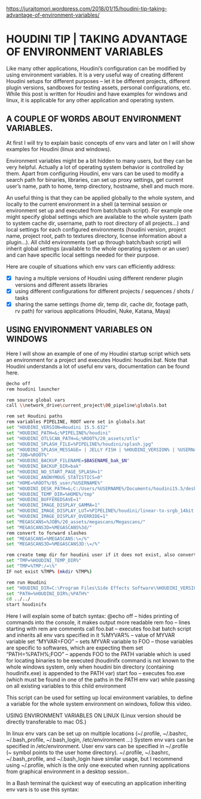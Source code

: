 https://jurajtomori.wordpress.com/2018/01/15/houdini-tip-taking-advantage-of-environment-variables/

# HOUDINI TIP | TAKING ADVANTAGE OF ENVIRONMENT VARIABLES

Like many other applications, Houdini’s configuration can be modified by using environment variables. It is a very useful way of creating different Houdini setups for different purposes – let it be different projects, different plugin versions, sandboxes for testing assets, personal configurations, etc. While this post is written for Houdini and have examples for windows and linux, it is applicable for any other application and operating system.

## A COUPLE OF WORDS ABOUT ENVIRONMENT VARIABLES.
At first I will try to explain basic concepts of env vars and later on I will show examples for Houdini (linux and windows).

Environment variables might be a bit hidden to many users, but they can be very helpful. Actually a lot of operating system behavior is controlled by them. Apart from configuring Houdini, env vars can be used to modify a search path for binaries, libraries, can set up proxy settings, get current user’s name, path to home, temp directory, hostname, shell and much more.

An useful thing is that they can be applied globally to the whole system, and locally to the current environment in a shell (a terminal session or environment set up and executed from batch/bash script). For example one might specify global settings which are available to the whole system (path to system cache dir, username, path to root directory of all projects…) and local settings for each configured environments (houdini version, project name, project root, path to textures directory, license information about a plugin…). All child environments (set up through batch/bash script) will inherit global settings (available to the whole operating system or an user) and can have specific local settings needed for their purpose.

Here are couple of situations which env vars can efficiently address:

-[x] having a multiple versions of Houdini using different renderer plugin versions and different assets libraries
-[x] using different configurations for different projects / sequences / shots / tasks
-[x] sharing the same settings (home dir, temp dir, cache dir, footage path, rv path) for various applications (Houdini, Nuke, Katana, Maya)
 
## USING ENVIRONMENT VARIABLES ON WINDOWS
Here I will show an example of one of my Houdini startup script which sets an environment for a project and executes Houdini: houdini.bat.
Note that Houdini understands a lot of useful env vars, documentation can be found here.

```sh
@echo off
rem houdini launcher

rem source global vars
call \\network_drive\current_project\00_pipeline\globals.bat

rem set Houdini paths
rem variables PIPELINE, ROOT were set in globals.bat
set "HOUDINI_VERSION=Houdini 15.5.632"
set "HOUDINI_PATH=&;%PIPELINE%/houdini"
set "HOUDINI_OTLSCAN_PATH=&;%ROOT%/20_assets/otls"
set "HOUDINI_SPLASH_FILE=%PIPELINE%/houdini/splash.jpg"
set "HOUDINI_SPLASH_MESSAGE= | JELLY FISH | %HOUDINI_VERSION% | %USERNAME% |"
set "JOB=%ROOT%"
set "HOUDINI_BACKUP_FILENAME=$BASENAME_bak_$N"
set "HOUDINI_BACKUP_DIR=bak"
set "HOUDINI_NO_START_PAGE_SPLASH=1"
set "HOUDINI_ANONYMOUS_STATISTICS=0"
set "HOME=%ROOT%/05_user/%USERNAME%"
set "HOUDINI_DESK_PATH=&;C:/Users/%USERNAME%/Documents/houdini15.5/desktop"
set "HOUDINI_TEMP_DIR=%HOME%/tmp"
set "HOUDINI_BUFFEREDSAVE=1"
set "HOUDINI_IMAGE_DISPLAY_GAMMA=1"
set "HOUDINI_IMAGE_DISPLAY_LUT=%PIPELINE%/houdini/linear-to-srgb_14bit.lut"
set "HOUDINI_IMAGE_DISPLAY_OVERRIDE=1"
set "MEGASCANS=%JOB%/20_assets/megascans/Megascans/"
set "MEGASCANS3D=%MEGASCANS%3d/"
rem convert to forward slashes
set "MEGASCANS=%MEGASCANS:\=/%"
set "MEGASCANS3D=%MEGASCANS3D:\=/%"

rem create temp dir for houdini user if it does not exist, also convert to forwardslashes
set "TMP=%HOUDINI_TEMP_DIR%"
set "TMP=%TMP:/=\%"
IF not exist %TMP% (mkdir %TMP%)

rem run Houdini
set "HOUDINI_DIR=C:\Program Files\Side Effects Software\%HOUDINI_VERSION%\bin"
set "PATH=%HOUDINI_DIR%;%PATH%"
cd ../../
start houdinifx
```

Here I will explain some of batch syntax:
@echo off – hides printing of commands into the console, it makes output more readable
rem foo – lines starting with rem are comments
call foo.bat – executes foo.bat batch script and inherits all env vars specified in it
%MYVAR% – value of MYVAR variable
set “MYVAR=FOO” – sets MYVAR variable to FOO – those variables are specific to softwares, which are expecting them
set “PATH=%PATH%;FOO” – appends FOO to the PATH variable which is used for locating binaries to be executed (houdinifx command is not known to the whole windows system, only when houdini bin directory (containing houdinifx.exe) is appended to the PATH var)
start foo – executes foo.exe (which must be found in one of the paths in the PATH env var) while passing on all existing variables to this child environment

This script can be used for setting up local environment variables, to define a variable for the whole system environment on windows, follow this video.


USING ENVIRONMENT VARIABLES ON LINUX
(Linux version should be directly transferable to mac OS.)

In linux env vars can be set up on multiple locations (~/.profile, ~/.bashrc, ~/.bash_profile, ~/.bash_login, /etc/environment …)
System env vars can be specified in /etc/environment. User env vars can be specified in ~/.profile (~ symbol points to the user home directory).
~/.profile, ~/.bashrc, ~/.bash_profile, and ~/.bash_login have similar usage, but I recommend using ~/.profile, which is the only one executed when running applications from graphical environment in a desktop session..

In a Bash terminal the quickest way of executing an application inheriting env vars is to use this syntax: